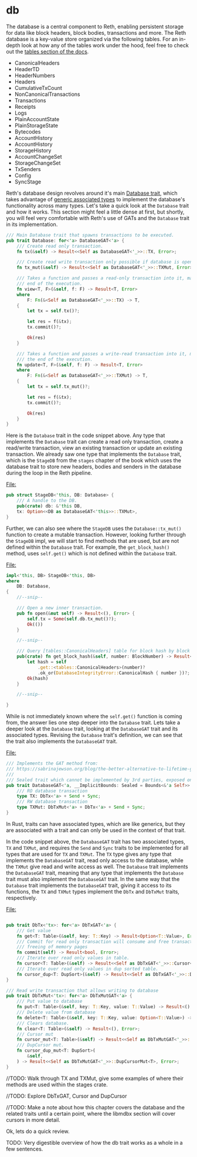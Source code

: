 # db

The database is a central component to Reth, enabling persistent storage for data like block headers, block bodies, transactions and more. The Reth database is a key-value store organized via the following tables. For an in-depth look at how any of the tables work under the hood, feel free to check out the [tables section of the docs]().

- CanonicalHeaders
- HeaderTD
- HeaderNumbers
- Headers
- CumulativeTxCount
- NonCanonicalTransactions
- Transactions
- Receipts
- Logs
- PlainAccountState
- PlainStorageState
- Bytecodes
- AccountHistory
- AccountHistory
- StorageHistory
- AccountChangeSet
- StorageChangeSet
- TxSenders
- Config
- SyncStage

Reth's database design revolves around it's main [Database trait](https://github.com/paradigmxyz/reth/blob/0d9b9a392d4196793736522f3fc2ac804991b45d/crates/interfaces/src/db/mod.rs#L33), which takes advantage of [generic associated types]() to implement the database's functionality across many types. Let's take a quick look at the `Database` trait and how it works. This section might feel a little dense at first, but shortly, you will feel very comfortable with Reth's use of GATs and the `Database` trait in its implementation. 

```rust ignore
/// Main Database trait that spawns transactions to be executed.
pub trait Database: for<'a> DatabaseGAT<'a> {
    /// Create read only transaction.
    fn tx(&self) -> Result<<Self as DatabaseGAT<'_>>::TX, Error>;

    /// Create read write transaction only possible if database is open with write access.
    fn tx_mut(&self) -> Result<<Self as DatabaseGAT<'_>>::TXMut, Error>;

    /// Takes a function and passes a read-only transaction into it, making sure it's closed in the
    /// end of the execution.
    fn view<T, F>(&self, f: F) -> Result<T, Error>
    where
        F: Fn(&<Self as DatabaseGAT<'_>>::TX) -> T,
    {
        let tx = self.tx()?;

        let res = f(&tx);
        tx.commit()?;

        Ok(res)
    }

    /// Takes a function and passes a write-read transaction into it, making sure it's committed in
    /// the end of the execution.
    fn update<T, F>(&self, f: F) -> Result<T, Error>
    where
        F: Fn(&<Self as DatabaseGAT<'_>>::TXMut) -> T,
    {
        let tx = self.tx_mut()?;

        let res = f(&tx);
        tx.commit()?;

        Ok(res)
    }
}
```

<!-- TODO: give some examples of what a transaction could actually be -->
Here is the `Database` trait in the code snippet above. Any type that implements the `Database` trait can create a read only transaction, create a read/write transaction, view an existing transaction or update an existing transaction. We already saw one type that implements the `Database` trait, which is the `StageDB` from the `stages` chapter of the book which uses the database trait to store new headers, bodies and senders in the database during the loop in the Reth pipeline.

[File: ]()
```rust ignore
pub struct StageDB<'this, DB: Database> {
    /// A handle to the DB.
    pub(crate) db: &'this DB,
    tx: Option<<DB as DatabaseGAT<'this>>::TXMut>,
}
```

Further, we can also see where the `StageDB` uses the `Database::tx_mut()` function to create a mutable transaction. However, looking further through the `StageDB` impl, we will start to find methods that are used, but are not defined within the `Database` trait. For example, the `get_block_hash()` method, uses `self.get()` which is not defined within the `Database` trait.

[File: ]()
```rust ignore
impl<'this, DB> StageDB<'this, DB>
where
    DB: Database,
{
    //--snip--

    /// Open a new inner transaction.
    pub fn open(&mut self) -> Result<(), Error> {
        self.tx = Some(self.db.tx_mut()?);
        Ok(())
    }

    //--snip--

    /// Query [tables::CanonicalHeaders] table for block hash by block number
    pub(crate) fn get_block_hash(&self, number: BlockNumber) -> Result<BlockHash, StageError> {
        let hash = self
            .get::<tables::CanonicalHeaders>(number)?
            .ok_or(DatabaseIntegrityError::CanonicalHash { number })?;
        Ok(hash)
    }

    //--snip--

}
```


While is not immediately known where the `self.get()` function is coming from, the answer lies one step deeper into the `Database` trait. Lets take a deeper look at the `Database` trait, looking at the `DatabaseGAT` trait and its associated types. Revising the `Database` trait's definition, we can see that the trait also implements the `DatabaseGAT` trait.

[File: ]()
```rust ignore
/// Implements the GAT method from:
/// https://sabrinajewson.org/blog/the-better-alternative-to-lifetime-gats#the-better-gats.
///
/// Sealed trait which cannot be implemented by 3rd parties, exposed only for implementers
pub trait DatabaseGAT<'a, __ImplicitBounds: Sealed = Bounds<&'a Self>>: Send + Sync {
    /// RO database transaction
    type TX: DbTx<'a> + Send + Sync;
    /// RW database transaction
    type TXMut: DbTxMut<'a> + DbTx<'a> + Send + Sync;
}
```

In Rust, traits can have associated types, which are like generics, but they are associated with a trait and can only be used in the context of that trait. 

In the code snippet above, the `DatabaseGAT` trait has two associated types, `TX` and `TXMut`, and requires the `Send` and `Sync` traits to be implemented for all types that are used for `TX` and `TXMut`. The `TX` type gives any type that implements the `DatabaseGAT` trait, read only access to the database, while the `TXMut` give read and write access as well. The `Database` trait implements the `DatabaseGAT` trait, meaning that any type that implements the `Database` trait must also implement the `DatabaseGAT` trait. In the same way that the `Database` trait implements the `DatabaseGAT` trait, giving it access to its functions, the `TX` and `TXMut` types implement the `DbTx` and `DbTxMut` traits, respectively. 

[File: ]()
```rust ignore

pub trait DbTx<'tx>: for<'a> DbTxGAT<'a> {
    /// Get value
    fn get<T: Table>(&self, key: T::Key) -> Result<Option<T::Value>, Error>;
    /// Commit for read only transaction will consume and free transaction and allows
    /// freeing of memory pages
    fn commit(self) -> Result<bool, Error>;
    /// Iterate over read only values in table.
    fn cursor<T: Table>(&self) -> Result<<Self as DbTxGAT<'_>>::Cursor<T>, Error>;
    /// Iterate over read only values in dup sorted table.
    fn cursor_dup<T: DupSort>(&self) -> Result<<Self as DbTxGAT<'_>>::DupCursor<T>, Error>;
}

/// Read write transaction that allows writing to database
pub trait DbTxMut<'tx>: for<'a> DbTxMutGAT<'a> {
    /// Put value to database
    fn put<T: Table>(&self, key: T::Key, value: T::Value) -> Result<(), Error>;
    /// Delete value from database
    fn delete<T: Table>(&self, key: T::Key, value: Option<T::Value>) -> Result<bool, Error>;
    /// Clears database.
    fn clear<T: Table>(&self) -> Result<(), Error>;
    /// Cursor mut
    fn cursor_mut<T: Table>(&self) -> Result<<Self as DbTxMutGAT<'_>>::CursorMut<T>, Error>;
    /// DupCursor mut.
    fn cursor_dup_mut<T: DupSort>(
        &self,
    ) -> Result<<Self as DbTxMutGAT<'_>>::DupCursorMut<T>, Error>;
}
```

//TODO: Walk through TX and TXMut, give some examples of where their methods are used within the stages crate.

//TODO: Explore DbTxGAT, Cursor and DupCursor

//TODO: Make a note about how this chapter covers the database and the related traits until a certain point, where the libmdbx section will cover cursors in more detail.


<!-- 

[File: ]()
```rust ignore

/// Read only Cursor.
pub type CursorRO<'tx, T> = Cursor<'tx, RO, T>;
/// Read write cursor.
pub type CursorRW<'tx, T> = Cursor<'tx, RW, T>;

/// Cursor wrapper to access KV items.
#[derive(Debug)]
pub struct Cursor<'tx, K: TransactionKind, T: Table> {
    /// Inner `libmdbx` cursor.
    pub inner: reth_libmdbx::Cursor<'tx, K>,
    /// Table name as is inside the database.
    pub table: &'static str,
    /// Phantom data to enforce encoding/decoding.
    pub _dbi: std::marker::PhantomData<T>,
}
``` -->



Ok, lets do a quick review.
<!-- Insert a diagram of the traits maybe?-->
TODO: Very digestible overview of how the db trait works as a whole in a few sentences.

